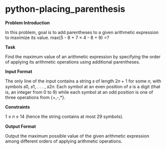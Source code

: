 # python-placing_parenthesis

**Problem Introduction**

In this problem, goal is to add parentheses to a given arithmetic
expression to maximize its value. max(5 - 8 + 7 × 4 - 8 + 9) =?

**Task**

Find the maximum value of an arithmetic expression by specifying the order of applying its arithmetic
operations using additional parentheses.

**Input Format**

The only line of the input contains a string 𝑠 of length 2𝑛 + 1 for some 𝑛, with symbols
𝑠0, 𝑠1, . . . , 𝑠2𝑛. Each symbol at an even position of 𝑠 is a digit (that is, an integer from 0 to 9) while
each symbol at an odd position is one of three operations from {+,-,*}.

**Constraints**

1 ≤ 𝑛 ≤ 14 (hence the string contains at most 29 symbols).

**Output Format**

Output the maximum possible value of the given arithmetic expression among different
orders of applying arithmetic operations.
